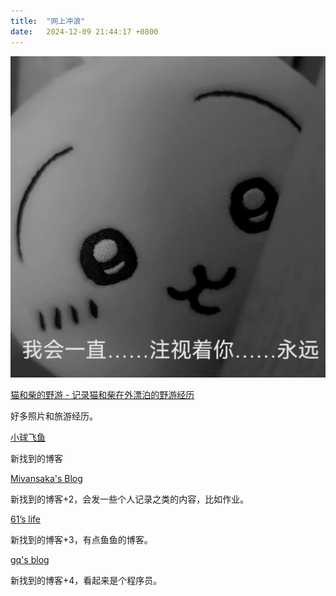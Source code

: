 ```yaml
---
title:  "网上冲浪"
date:   2024-12-09 21:44:17 +0800
---
```

![text](/files/1723018292117360.jpg)

[猫和柴的野游 - 记录猫和柴在外漂泊的野游经历](https://meowshiba.com/)

好多照片和旅游经历。

[小球飞鱼](https://mantyke.icu/)

新找到的博客

[Mivansaka's Blog](https://mivansaka.xyz/)

新找到的博客+2，会发一些个人记录之类的内容，比如作业。

[61’s life](https://61.life/)

新找到的博客+3，有点鱼鱼的博客。

[gq's blog](https://zgq.me/)

新找到的博客+4，看起来是个程序员。

